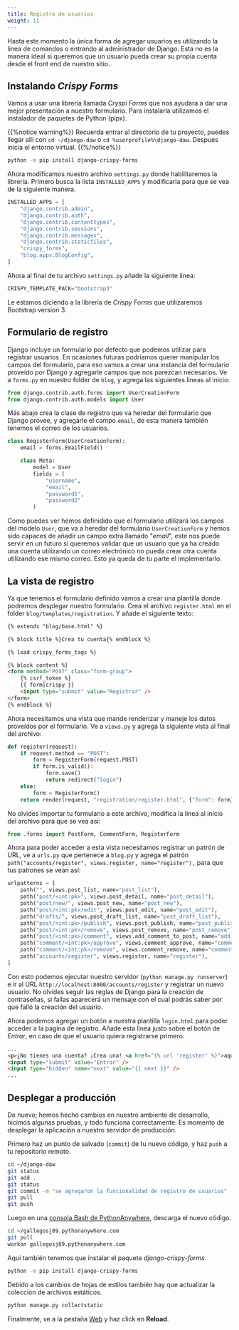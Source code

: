 ```yaml
---
title: Registro de usuarios
weight: 11
---
```


Hasta este momento la única forma de agregar usuarios es utilizando la linea de comandos o entrando al administrador de Django. Esta no es la manera ideal si queremos que un usuario pueda crear su propia cuenta desde el front end de nuestro sitio.

## Instalando _Crispy Forms_

Vamos a usar una librería llamada _Cryspi Forms_ que nos ayudara a dar una mejor presentación a nuestro formulario. Para instalarla utilizamos el instalador de paquetes de Python (pipx).

{{%notice warning%}}
Recuerda entrar al directorio de tu proyecto, puedes llegar allí con `cd ~/django-daw` o `cd %userprofile%\django-daw`. Despues inicia el entorno virtual.
{{%/notice%}}

```bash
python -m pip install django-crispy-forms
```

Ahora modificamos nuestro archivo `settings.py` donde habilitaremos la librería. Primero busca la lista `INSTALLED_APPS` y modificarla para que se vea de la siguiente manera.

```python
INSTALLED_APPS = [
    "django.contrib.admin",
    "django.contrib.auth",
    "django.contrib.contenttypes",
    "django.contrib.sessions",
    "django.contrib.messages",
    "django.contrib.staticfiles",
    "crispy_forms",
    "blog.apps.BlogConfig",
]
```

Ahora al final de tu archivo `settings.py` añade la siguiente linea:

```python
CRISPY_TEMPLATE_PACK="bootstrap3"
```

Le estamos diciendo a la librería de _Crispy Forms_ que utilizaremos Bootstrap version 3.

## Formulario de registro

Django incluye un formulario por defecto que podemos utilizar para registrar usuarios. En ocasiones futuras podríamos querer manipular los campos del formulario, para eso vamos a crear una instancia del formulario proveído por Django y agregarle campos que nos parezcan necesarios. Ve a `forms.py` en nuestro folder de `blog`, y agrega las siguientes lineas al inicio:

```python
from django.contrib.auth.forms import UserCreationForm
from django.contrib.auth.models import User
```

Más abajo crea la clase de registro que va heredar del formulario que Django provee, y agregarle el campo `email`, de esta manera también tenemos el correo de los usuarios.

```python
class RegisterForm(UserCreationForm):
    email = forms.EmailField()

    class Meta:
        model = User
        fields = (
            "username",
            "email",
            "password1",
            "password2"
        )
```

Como puedes ver hemos definidido que el formulario utilizará los campos del modelo `User`, que va a heredar del formulario `UserCreationForm` y hemos sido capaces de añadir un campo extra llamado "_email_", este nos puede servir en un futuro si queremos validar que un usuario que ya ha creado una cuenta utilizando un correo electrónico no pueda crear otra cuenta utilizando ese mismo correo. Esto ya queda de tu parte el implementarlo.

## La vista de registro

Ya que tenemos el formulario definido vamos a crear una plantilla donde podremos desplegar nuestro formulario. Crea el archivo `register.html` en el folder `blog/templates/registration`. Y añade el siguiente texto:

```html
{% extends "blog/base.html" %}

{% block title %}Crea tu cuenta{% endblock %}

{% load crispy_forms_tags %}

{% block content %}
<form method="POST" class="form-group">
    {% csrf_token %}
    {{ form|crispy }}
    <input type="submit" value="Registrar" />
</form>
{% endblock %}
```

Ahora necesitamos una vista que mande renderizar y maneje los datos proveídos por el formulario. Ve a `views.py` y agrega la siguiente vista al final del archivo:

```python
def register(request):
    if request.method == "POST":
        form = RegisterForm(request.POST)
        if form.is_valid():
            form.save()
            return redirect("login")
    else:
        form = RegisterForm()
    return render(request, "registration/register.html", {"form": form})
```

No olvides importar tu formulario a este archivo, modifica la linea al inicio del archivo para que se vea así:

```python
from .forms import PostForm, CommentForm, RegisterForm
```

Ahora para poder acceder a esta vista necesitamos registrar un patrón de URL, ve a `urls.py` que pertenece a `blog.py` y agrega el patrón `path("accounts/register", views.register, name="register"),` para que tus patrones se vean así:

```python
urlpatterns = [
    path("", views.post_list, name="post_list"),
    path("post/<int:pk>", views.post_detail, name="post_detail"),
    path("post/new/", views.post_new, name="post_new"),
    path("post/<int:pk>/edit", views.post_edit, name="post_edit"),
    path("drafts/", views.post_draft_list, name="post_draft_list"),
    path("post/<int:pk>/publish", views.post_publish, name="post_publish"),
    path("post/<int:pk>/remove", views.post_remove, name="post_remove"),
    path("post/<int:pk>/comment", views.add_comment_to_post, name="add_comment_to_post"),
    path("comment/<int:pk>/approve", views.comment_approve, name="comment_approve"),
    path("comment/<int:pk>/remove", views.comment_remove, name="comment_remove"),
    path("accounts/register", views.register, name="register"),
]
```

Con esto podemos ejecutar nuestro servidor (`python manage.py runserver`) e ir al URL `http://localhost:8000/accounts/register` y registrar un nuevo usuario. No olvides seguir las reglas de Django para la creación de contraseñas, si fallas aparecerá un mensaje con el cual podrás saber por que falló la creación del usuario.

Ahora podemos agregar un botón a nuestra plantilla `login.html` para poder acceder a la pagina de registro. Añade esta linea justo sobre el botón de *Entrar*, en caso de que el usuario quiera registrarse primero.

```html
...
<p>¿No tienes una cuenta? ¡Crea una! <a href="{% url 'register' %}">aquí</a></p>
<input type="submit" value="Entrar" />
<input type="hidden" name="next" value="{{ next }}" />
...
```

## Desplegar a producción

De nuevo; hemos hecho cambios en nuestro ambiente de desarrollo, hicimos algunas pruebas, y todo funciona correctamente. Es momento de desplegar la aplicación a nuestro servidor de producción.

Primero haz un punto de salvado (`commit`) de tu nuevo código, y haz `push` a tu repositorio remoto.

```bash
cd ~/django-daw
git status
git add .
git status
git commit -m "se agregaron la funcionalidad de registro de usuarios"
git pull
git push
```

Luego en una [consola Bash de PythonAnywhere](https://www.pythonanywhere.com/consoles/), descarga el nuevo código.

```bash
cd ~/gallegosj89.pythonanywhere.com
git pull
workon gallegosj89.pythonanywhere.com
```

Aquí también tenemos que instalar el paquete _django-crispy-forms_.

```bash
python -m pip install django-crispy-forms
```

Debido a los cambios de hojas de estilos también hay que actualizar la colección de archivos estáticos.

```bash
python manage.py collectstatic
```

Finalmente, ve a la pestaña [Web](https://www.pythonanywhere.com/web_app_setup/) y haz click en **Reload**.